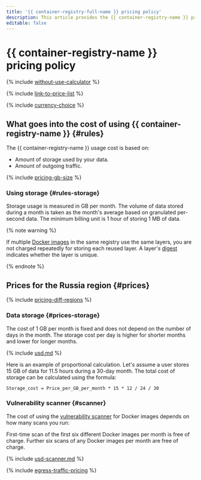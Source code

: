 ```yaml
---
title: '{{ container-registry-full-name }} pricing policy'
description: This article provides the {{ container-registry-name }} pricing policy.
editable: false
---
```


# {{ container-registry-name }} pricing policy

{% include [without-use-calculator](../_includes/pricing/without-use-calculator.md) %}

{% include [link-to-price-list](../_includes/pricing/link-to-price-list.md) %}


{% include [currency-choice](../_includes/pricing/currency-choice.md) %}


## What goes into the cost of using {{ container-registry-name }} {#rules}

The {{ container-registry-name }} usage cost is based on:
* Amount of storage used by your data.
* Amount of outgoing traffic.

{% include [pricing-gb-size](../_includes/pricing-gb-size.md) %}

### Using storage {#rules-storage}

Storage usage is measured in GB per month. The volume of data stored during a month is taken as the month's average based on granulated per-second data. The minimum billing unit is 1 hour of storing 1 MB of data.

{% note warning %}

If multiple [Docker images](concepts/docker-image.md) in the same registry use the same layers, you are not charged repeatedly for storing each reused layer. A layer's [digest](concepts/docker-image.md#version) indicates whether the layer is unique.

{% endnote %}


## Prices for the Russia region {#prices}



{% include [pricing-diff-regions](../_includes/pricing-diff-regions.md) %}


### Data storage {#prices-storage}

The cost of 1 GB per month is fixed and does not depend on the number of days in the month. The storage cost per day is higher for shorter months and lower for longer months.




{% include [usd.md](../_pricing/container-registry/usd.md) %}


Here is an example of proportional calculation. Let's assume a user stores 15 GB of data for 11.5 hours during a 30-day month. The total cost of storage can be calculated using the formula:

```text
Storage_cost = Price_per_GB_per_month * 15 * 12 / 24 / 30
```


### Vulnerability scanner {#scanner}

The cost of using the [vulnerability scanner](concepts/vulnerability-scanner.md) for Docker images depends on how many scans you run:

First-time scan of the first six different Docker images per month is free of charge. Further six scans of any Docker images per month are free of charge.



{% include [usd-scanner.md](../_pricing/container-registry/usd-scanner.md) %}



{% include [egress-traffic-pricing](../_includes/egress-traffic-pricing.md) %}